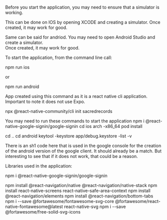 Before you start the application, you may need to ensure that a simulator is working.

This can be done on IOS by opening XCODE and creating a simulator.  Once created, it 
may work for good.

Same can be said for andriod.  You may need to open Android Studio and create a simulator.  
Once created, it may work for good.

To start the application, from the command line call:

npm run ios

or 

npm run android


App created using this command as it is a react native cli application.  Important to note it
does not use Expo.

npx @react-native-community/cli init sacredrecords

You may need to run these commands to start the application
npm i @react-native-google-signin/google-signin
cd ios
arch -x86_64 pod install

cd ..
cd android
keytool -keystore app/debug.keystore -list -v

There is an sh1 code here that is used in the google console for the creation of the android
version of the google client.  It should already be a match.  But interesting to see that if
it does not work, that could be a reason.

Libraries used in the application:


npm i @react-native-google-signin/google-signin

npm install @react-navigation/native @react-navigation/native-stack
npm install react-native-screens react-native-safe-area-context
npm install @react-navigation/elements
npm install @react-navigation/bottom-tabs
npm i --save @fortawesome/fontawesome-svg-core @fortawesome/react-native-fontawesome@latest react-native-svg
npm i --save @fortawesome/free-solid-svg-icons